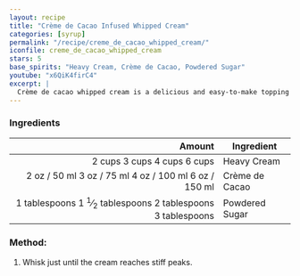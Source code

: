 ```yaml
---
layout: recipe
title: "Crème de Cacao Infused Whipped Cream"
categories: [syrup]
permalink: "/recipe/creme_de_cacao_whipped_cream/"
iconfile: creme_de_cacao_whipped_cream
stars: 5
base_spirits: "Heavy Cream, Crème de Cacao, Powdered Sugar"
youtube: "x6QiK4firC4"
excerpt: |
  Crème de cacao whipped cream is a delicious and easy-to-make topping for desserts and cocktails. It's made by whipping heavy cream until stiff peaks form, then folding in crème de cacao for a rich, chocolatey flavor.
---
```


### Ingredients

|       Amount | Ingredient     |
| -----------: | -------------- |
|       <span class="onex active">2 cups </span> <span class="onehalfx">3 cups </span> <span class="twox">4 cups </span> <span class="threex">6 cups </span>| Heavy Cream    |
|         <span class="onex active">2 oz  / 50 ml</span> <span class="onehalfx">3 oz  / 75 ml</span> <span class="twox">4 oz  / 100 ml</span> <span class="threex">6 oz  / 150 ml</span>| Crème de Cacao |
| <span class="onex active">1 tablespoons</span> <span class="onehalfx">1 <sup>1</sup>&frasl;<sub>2</sub> tablespoons</span> <span class="twox">2 tablespoons</span> <span class="threex">3 tablespoons</span>| Powdered Sugar |

### Method:

1. Whisk just until the cream reaches stiff peaks.

    
<script type="application/ld+json">
{
  "@context": "https://schema.org",
  "@type": "Recipe",
  "author": {
    "@type": "Person",
    "name": "{{ page.author }}"
    },
  "image": "{% for ingredient in site.data[page.iconfile].images.ingredient limit: 1 %}{{ ingredient.url }}{% endfor %}",
  "description": "{{ page.excerpt | strip_html | replace: '"', "'" }}",
  "recipeIngredient": [
  "2 cups Heavy Cream ",
  "2 oz Crème de Cacao",
  "1 tablespoon Powdered Sugar"
    ],
  "name": "{{ page.title }}",
  "recipeInstructions": [

    ],
  "recipeYield": "1 cocktail",
  "recipeCategory": "cocktail",
  {%- if page.stars and site.data.ratings[page.iconfile].ratings -%}"aggregateRating": "{%- include stars_metadata.html %} out of 5",{%- endif -%}
  "recipeCuisine": "global",
  "prepTime": "PT20M",
  "cookTime": "PT15S",
  "keywords": "{{ page.title }}, cocktail, {{ page.eras }}, {%- include category_metadata.html -%}, {%- include spirits_metadata.html -%}"
}
</script>

    